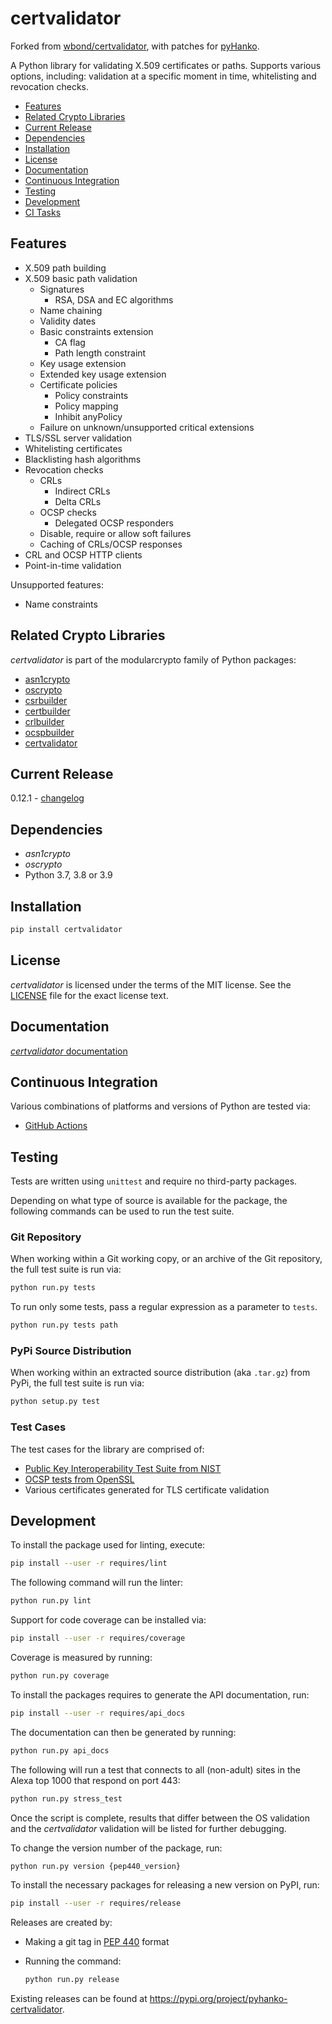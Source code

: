 # certvalidator
Forked from [wbond/certvalidator](https://github.com/wbond/certvalidator), with patches for [pyHanko](https://github.com/MatthiasValvekens/pyHanko).

A Python library for validating X.509 certificates or paths. Supports various
options, including: validation at a specific moment in time, whitelisting and
revocation checks.

 - [Features](#features)
 - [Related Crypto Libraries](#related-crypto-libraries)
 - [Current Release](#current-release)
 - [Dependencies](#dependencies)
 - [Installation](#installation)
 - [License](#license)
 - [Documentation](#documentation)
 - [Continuous Integration](#continuous-integration)
 - [Testing](#testing)
 - [Development](#development)
 - [CI Tasks](#ci-tasks)


## Features

 - X.509 path building
 - X.509 basic path validation
   - Signatures
     - RSA, DSA and EC algorithms
   - Name chaining
   - Validity dates
   - Basic constraints extension
     - CA flag
     - Path length constraint
   - Key usage extension
   - Extended key usage extension
   - Certificate policies
     - Policy constraints
     - Policy mapping
     - Inhibit anyPolicy
   - Failure on unknown/unsupported critical extensions
 - TLS/SSL server validation
 - Whitelisting certificates
 - Blacklisting hash algorithms
 - Revocation checks
   - CRLs
     - Indirect CRLs
     - Delta CRLs
   - OCSP checks
     - Delegated OCSP responders
   - Disable, require or allow soft failures
   - Caching of CRLs/OCSP responses
 - CRL and OCSP HTTP clients
 - Point-in-time validation

Unsupported features:
 
 - Name constraints

## Related Crypto Libraries

*certvalidator* is part of the modularcrypto family of Python packages:

 - [asn1crypto](https://github.com/wbond/asn1crypto)
 - [oscrypto](https://github.com/wbond/oscrypto)
 - [csrbuilder](https://github.com/wbond/csrbuilder)
 - [certbuilder](https://github.com/wbond/certbuilder)
 - [crlbuilder](https://github.com/wbond/crlbuilder)
 - [ocspbuilder](https://github.com/wbond/ocspbuilder)
 - [certvalidator](https://github.com/wbond/certvalidator)

## Current Release

0.12.1 - [changelog](changelog.md)

## Dependencies

 - *asn1crypto*
 - *oscrypto*
 - Python 3.7, 3.8 or 3.9

## Installation

```bash
pip install certvalidator
```

## License

*certvalidator* is licensed under the terms of the MIT license. See the
[LICENSE](LICENSE) file for the exact license text.

## Documentation

[*certvalidator* documentation](docs/readme.md)

## Continuous Integration

Various combinations of platforms and versions of Python are tested via:

 - [GitHub Actions](https://github.com/MatthiasValvekens/certvalidator/actions)

## Testing

Tests are written using `unittest` and require no third-party packages.

Depending on what type of source is available for the package, the following
commands can be used to run the test suite.

### Git Repository

When working within a Git working copy, or an archive of the Git repository,
the full test suite is run via:

```bash
python run.py tests
```

To run only some tests, pass a regular expression as a parameter to `tests`.

```bash
python run.py tests path
```

### PyPi Source Distribution

When working within an extracted source distribution (aka `.tar.gz`) from
PyPi, the full test suite is run via:

```bash
python setup.py test
```

### Test Cases

The test cases for the library are comprised of:

 - [Public Key Interoperability Test Suite from NIST](http://csrc.nist.gov/groups/ST/crypto_apps_infra/pki/pkitesting.html)
 - [OCSP tests from OpenSSL](https://github.com/openssl/openssl/blob/master/test/recipes/80-test_ocsp.t)
 - Various certificates generated for TLS certificate validation

## Development

To install the package used for linting, execute:

```bash
pip install --user -r requires/lint
```

The following command will run the linter:

```bash
python run.py lint
```

Support for code coverage can be installed via:

```bash
pip install --user -r requires/coverage
```

Coverage is measured by running:

```bash
python run.py coverage
```

To install the packages requires to generate the API documentation, run:

```bash
pip install --user -r requires/api_docs
```

The documentation can then be generated by running:

```bash
python run.py api_docs
```

The following will run a test that connects to all (non-adult) sites in the
Alexa top 1000 that respond on port 443:

```bash
python run.py stress_test
```

Once the script is complete, results that differ between the OS validation and
the *certvalidator* validation will be listed for further debugging.

To change the version number of the package, run:

```bash
python run.py version {pep440_version}
```

To install the necessary packages for releasing a new version on PyPI, run:

```bash
pip install --user -r requires/release
```

Releases are created by:

 - Making a git tag in [PEP 440](https://www.python.org/dev/peps/pep-0440/#examples-of-compliant-version-schemes) format
 - Running the command:

   ```bash
   python run.py release
   ```

Existing releases can be found at https://pypi.org/project/pyhanko-certvalidator.
